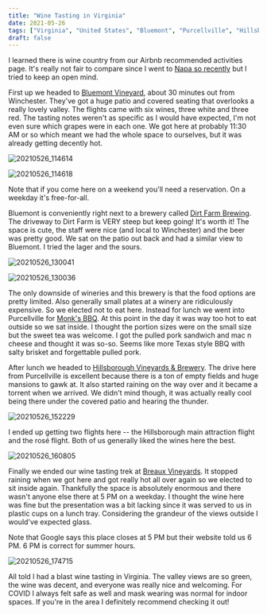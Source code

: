 ```yaml
---
title: "Wine Tasting in Virginia"
date: 2021-05-26
tags: ["Virginia", "United States", "Bluemont", "Purcellville", "Hillsboro"]
draft: false
---
```


I learned there is wine country from our Airbnb recommended activities page. It's really not fair to compare since I went to [Napa so recently](/trips/california/napa-wine-tasting/) but I tried to keep an open mind.

First up we headed to [Bluemont Vineyard](https://www.bluemontvineyard.com/), about 30 minutes out from Winchester. They've got a huge patio and covered seating that overlooks a really lovely valley. The flights came with six wines, three white and three red. The tasting notes weren't as specific as I would have expected, I'm not even sure which grapes were in each one. We got here at probably 11:30 AM or so which meant we had the whole space to ourselves, but it was already getting decently hot.

![20210526_114614](/images/20210526_114614.jpg)

![20210526_114618](/images/20210526_114618.jpg)

Note that if you come here on a weekend you'll need a reservation. On a weekday it's free-for-all.

Bluemont is conveniently right next to a brewery called [Dirt Farm Brewing](https://dirtfarmbrewing.com/). The driveway to Dirt Farm is VERY steep but keep going! It's worth it! The space is cute, the staff were nice (and local to Winchester) and the beer was pretty good. We sat on the patio out back and had a similar view to Bluemont. I tried the lager and the sours.

![20210526_130041](/images/20210526_130041.jpg)

![20210526_130036](/images/20210526_130036.jpg)

The only downside of wineries and this brewery is that the food options are pretty limited. Also generally small plates at a winery are ridiculously expensive. So we elected not to eat here. Instead for lunch we went into Purcellville for [Monk's BBQ](https://monksq.com/). At this point in the day it was way too hot to eat outside so we sat inside. I thought the portion sizes were on the small size but the sweet tea was welcome. I got the pulled pork sandwich and mac n cheese and thought it was so-so. Seems like more Texas style BBQ with salty brisket and forgettable pulled pork.

After lunch we headed to [Hillsborough Vineyards & Brewery](https://www.hillsboroughwine.com/). The drive here from Purcellville is excellent because there is a ton of empty fields and huge mansions to gawk at. It also started raining on the way over and it became a torrent when we arrived. We didn't mind though, it was actually really cool being there under the covered patio and hearing the thunder.

![20210526_152229](/images/20210526_152229.jpg)

I ended up getting two flights here -- the Hillsborough main attraction flight and the rosé flight. Both of us generally liked the wines here the best.

![20210526_160805](/images/20210526_160805.jpg)

Finally we ended our wine tasting trek at [Breaux Vineyards](https://www.breauxvineyards.com/). It stopped raining when we got here and got really hot all over again so we elected to sit inside again. Thankfully the space is absolutely enormous and there wasn't anyone else there at 5 PM on a weekday. I thought the wine here was fine but the presentation was a bit lacking since it was served to us in plastic cups on a lunch tray. Considering the grandeur of the views outside I would've expected glass.

Note that Google says this place closes at 5 PM but their website told us 6 PM. 6 PM is correct for summer hours.

![20210526_174715](/images/20210526_174715.jpg)

All told I had a blast wine tasting in Virginia. The valley views are so green, the wine was decent, and everyone was really nice and welcoming. For COVID I always felt safe as well and mask wearing was normal for indoor spaces. If you're in the area I definitely recommend checking it out!
